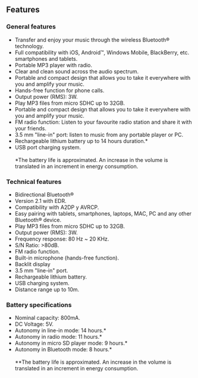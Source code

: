 ## Features

### General features

- Transfer and enjoy your music through the wireless Bluetooth® technology.
- Full compatibility with iOS, Android™, Windows Mobile, BlackBerry, etc. smartphones and tablets.
- Portable MP3 player with radio.
- Clear and clean sound across the audio spectrum.
- Portable and compact design that allows you to take it everywhere with you and amplify your music.
- Hands-free function for phone calls.
- Output power (RMS): 3W.
- Play MP3 files from micro SDHC up to 32GB.
- Portable and compact design that allows you to take it everywhere with you and amplify your music.
- FM radio function: Listen to your favourite radio station and share it with your friends.
- 3.5 mm "line-in" port: listen to music from any portable player or PC.
- Rechargeable lithium battery up to 14 hours duration.*
- USB port charging system.
<br/><br/>
*The battery life is approximated. An increase in the volume is translated in an increment in energy consumption.

### Technical features

- Bidirectional Bluetooth®
- Version 2.1 with EDR.
- Compatibility with A2DP y AVRCP.
- Easy pairing with tablets, smartphones, laptops, MAC, PC and any other Bluetooth® device.
- Play MP3 files from micro SDHC up to 32GB.
- Output power (RMS): 3W.
- Frequency response: 80 Hz ~ 20 KHz.
- S/N Ratio: >80dB.
- FM radio function.
- Built-in microphone (hands-free function).
- Backlit display
- 3.5 mm "line-in" port.
- Rechargeable lithium battery.
- USB charging system.
- Distance range up to 10m.


### Battery specifications

- Nominal capacity: 800mA.
- DC Voltage: 5V.
- Autonomy in line-in mode: 14 hours.*
- Autonomy in radio mode: 11 hours.*
- Autonomy in micro SD player mode: 9 hours.*
- Autonomy in Bluetooth mode: 8 hours.*
<br/><br/>
 **The battery life is approximated. An increase in the volume is translated in an increment in energy consumption.
